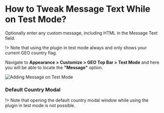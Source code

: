 # How to Tweak Message Text While on Test Mode?

Optionally enter any custom message, including HTML in the Message Text field.

!> Note that using the plugin in test mode always and only shows your current GEO country flag.

Navigate to **Appearance > Customize > GEO Top Bar > Test Mode** and here you will be able to locate the **"Message"** option.

![Adding Message on Test Mode](http://res.cloudinary.com/mypreview/image/upload/v1492287493/adding-message-on-test-mode_m6ktre.gif)

### Default Country Modal

!> Note that opening the default country modal window while using the plugin in test mode is not possible.
